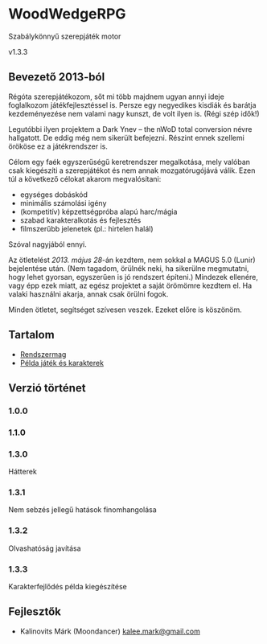 # WoodWedgeRPG
Szabálykönnyű szerepjáték motor

v1.3.3

## Bevezető 2013-ból
Régóta szerepjátékozom, sőt mi több majdnem ugyan annyi ideje foglalkozom játékfejlesztéssel is. Persze egy negyedikes kisdiák és barátja kezdeményezése nem valami nagy kunszt, de volt ilyen is. (Régi szép idők!)


Legutóbbi ilyen projektem a Dark Ynev – the nWoD total conversion névre hallgatott. De eddig még nem sikerült befejezni. Részint ennek szellemi örököse ez a játékrendszer is.


Célom egy faék egyszerűségű keretrendszer megalkotása, mely valóban csak kiegészíti a szerepjátékot és nem annak mozgatórugójává válik. Ezen túl a következő célokat akarom megvalósítani:
- egységes dobáskód
- minimális számolási igény
- (kompetitív) képzettségpróba alapú harc/mágia
- szabad karakteralkotás és fejlesztés
- filmszerűbb jelenetek (pl.: hirtelen halál)

Szóval nagyjából ennyi.


Az ötletelést _2013. május 28_-án kezdtem, nem sokkal a MAGUS 5.0 (Lunir) bejelentése után. (Nem tagadom, örülnék neki, ha sikerülne megmutatni, hogy lehet gyorsan, egyszerűen is jó rendszert építeni.) Mindezek ellenére, vagy épp ezek miatt, az egész projektet a saját örömömre kezdtem el. Ha valaki használni akarja, annak csak örülni fogok.


Minden ötletet, segítséget szívesen veszek. Ezeket előre is köszönöm.

## Tartalom
- [Rendszermag](./Core.md)
- [Példa játék és karakterek](./Examples.md)

## Verzió történet

### 1.0.0
### 1.1.0
### 1.3.0
Hátterek
### 1.3.1
Nem sebzés jellegű hatások finomhangolása
### 1.3.2
Olvashatóság javítása
### 1.3.3
Karakterfejlődés példa kiegészítése

## Fejlesztők
- Kalinovits Márk (Moondancer) kalee.mark@gmail.com
